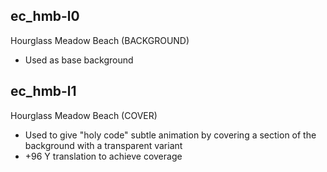 ## ec_hmb-l0
Hourglass Meadow Beach (BACKGROUND)
- Used as base background

## ec_hmb-l1
Hourglass Meadow Beach (COVER)
- Used to give "holy code" subtle animation by covering a section of the background with a transparent variant
- +96 Y translation to achieve coverage